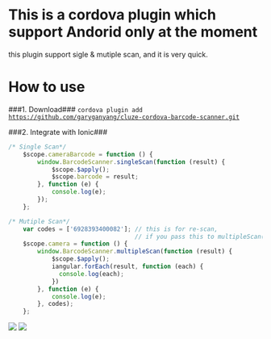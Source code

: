 # This is a cordova plugin which support Andorid only at the moment
this plugin support sigle & mutiple scan, and it is very quick.

# How to use
###1. Download###
<code>cordova plugin add https://github.com/garyganyang/cluze-cordova-barcode-scanner.git</code>

###2. Integrate with Ionic###
```js
/* Single Scan*/
    $scope.cameraBarcode = function () {
        window.BarcodeScanner.singleScan(function (result) {
            $scope.$apply();
            $scope.barcode = result;
        }, function (e) {
            console.log(e);
        });
    };
```
```js
/* Mutiple Scan*/
    var codes = ['6928393400082']; // this is for re-scan, 
                                   // if you pass this to multipleScan(), you can keep scanning
    $scope.camera = function () {
        window.BarcodeScanner.multipleScan(function (result) {
            $scope.$apply();
            iangular.forEach(result, function (each) {
              console.log(each);
            })
        }, function (e) {
            console.log(e);
        }, codes);
    };
```
![](http://i.imgur.com/NZdQ2vT.jpg)
![](http://i.imgur.com/o0yZd5D.jpg)
